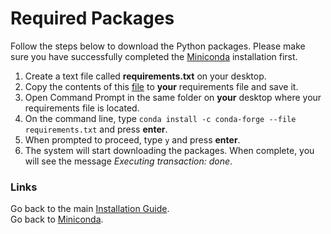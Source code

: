 # Required Packages

Follow the steps below to download the Python packages. Please make sure you have successfully completed the [Miniconda](./miniconda.md) installation first.

1. Create a text file called **requirements.txt** on your desktop.
2. Copy the contents of this [file](./requirements.txt) to **your** requirements file and save it.
3. Open Command Prompt in the same folder on **your** desktop where your requirements file is located.
4. On the command line, type `conda install -c conda-forge --file requirements.txt` and press **enter**.
5. When prompted to proceed, type `y` and press **enter**.
6. The system will start downloading the packages. When complete, you will see the message *Executing transaction: done*.

### Links
Go back to the main [Installation Guide](./readme.md).<br>
Go back to [Miniconda](./miniconda.md).
